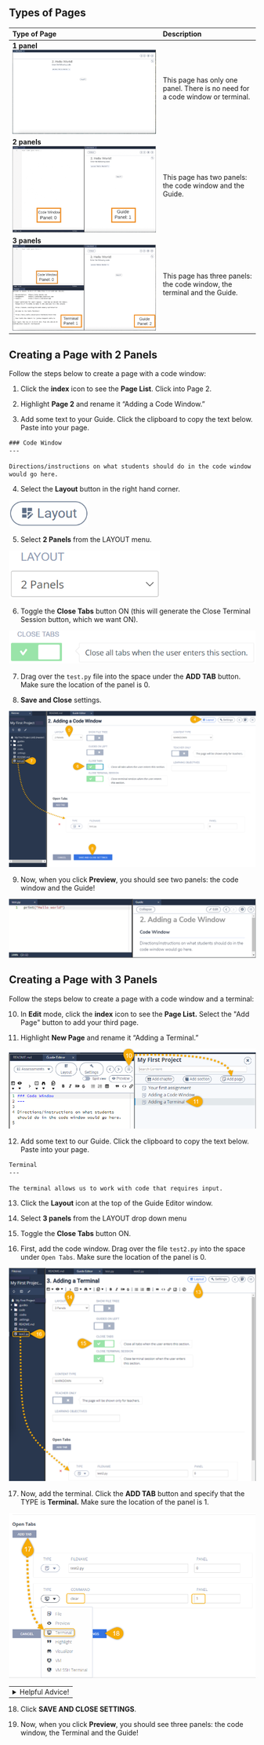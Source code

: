 ## Types of Pages

| Type of Page | Description |
| :------ | :----------- | 
|**1 panel** ![One panel_Guide](.guides/img/onepanel.png)| This page has only one panel. There is no need for a code window or terminal. |
|**2 panels** ![Two panels_Code Window/Guide](.guides/img/twopanel.png) | This page has two panels: the code window and the Guide. |
|**3 panels** ![Three panels_Code Window/Guide/Terminal](.guides/img/threepanel.png) | This page has three panels: the code window, the terminal and the Guide.|

## Creating a Page with 2 Panels

Follow the steps below to create a page with a code window:

1. Click the **index** icon to see the **Page List**. Click into Page 2. 

2. Highlight **Page 2** and rename it “Adding a Code Window.”

3. Add some text to your Guide. Click the clipboard to copy the text below. Paste into your page.

```
### Code Window
---

Directions/instructions on what students should do in the code window would go here.

```
4. Select the **Layout** button in the right hand corner. 

![layout button](.guides/img/layoutbutton.png)

5. Select **2 Panels** from the LAYOUT menu.

![.guides/img/layout2panel](.guides/img/layout2panel.png)

6. Toggle the **Close Tabs** button ON (this will generate the Close Terminal Session button, which we want ON). 

![.guides/img/layoutCloseTabs](.guides/img/layoutCloseTabs.png)

7. Drag over the `test.py` file into the space under the **ADD TAB** button. Make sure the location of the panel is 0. 

8. **Save and Close** settings.

![Add code window file in open tabs](.guides/img/addcodewind2.png)

9. Now, when you click **Preview**, you should see two panels: the code window and the Guide! 

![.guides/img/layout2panelPreview](.guides/img/layout2panelPreview.png)

## Creating a Page with 3 Panels

Follow the steps below to create a page with a code window and a terminal:

10. In **Edit** mode, click the **index** icon to see the **Page List.** Select the "Add Page" button to add your third page.

11. Highlight **New Page** and rename it “Adding a Terminal.”

![.guides/img/addNewPage](.guides/img/addNewPage.png)

12. Add some text to our Guide. Click the clipboard to copy the text below. Paste into your page.

```
Terminal 
---

The terminal allows us to work with code that requires input. 
```

13. Click the **Layout** icon at the top of the Guide Editor window. 

14. Select **3 panels** from the LAYOUT drop down menu

15. Toggle the **Close Tabs** button ON. 

16. First, add the code window. Drag over the file `test2.py` into the space under `Open Tabs`. Make sure the location of the panel is 0. 

![Add panels for a terminal](.guides/img/addterminal1.png)

17. Now, add the terminal. Click the **ADD TAB** button and specify that the TYPE is **Terminal.** Make sure the location of the panel is 1. 

![Add terminal file in open tabs](.guides/img/addterm2.png)

<table><tbody ><tr><td><details><summary>
Helpful Advice!
</summary><hr>

Type `clear` into the Terminal's COMMAND field to get a much cleaner Terminal!</details></td></tr></tbody>
</table>
	
18. Click **SAVE AND CLOSE SETTINGS**.

19. Now, when you click **Preview**, you should see three panels: the code window, the Terminal and the Guide! 
